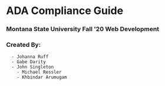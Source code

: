 # ADA Compliance Guide
### Montana State University Fall '20 Web Development
### Created By:
      - Johanna Ruff
      - Gabe Darity
      - John Singleton
	    - Michael Ressler
	    - Khbindar Arumugam



